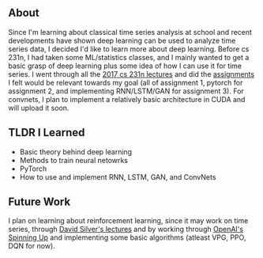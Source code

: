 ## About
Since I'm learning about classical time series analysis at school and recent developments have shown deep learning can be used to analyze time series data, I decided I'd like to learn more about deep learning. Before cs 231n, I had taken some ML/statistics classes, and I mainly wanted to get a basic grasp of deep learning plus some idea of how I can use it for time series. I went through all the [2017 cs 231n lectures](https://www.youtube.com/watch?v=vT1JzLTH4G4) and did the [assignments](https://cs231n.github.io/) I felt would be relevant towards my goal (all of assignment 1, pytorch for assignment 2, and implementing RNN/LSTM/GAN for assignment 3). For convnets, I plan to implement a relatively basic architecture in CUDA and will upload it soon.

## TLDR I Learned
 - Basic theory behind deep learning
 - Methods to train neural netowrks
 - PyTorch
 - How to use and implement RNN, LSTM, GAN, and ConvNets

## Future Work
I plan on learning about reinforcement learning, since it may work on time series, through [David Silver's lectures](https://www.youtube.com/watch?v=2pWv7GOvuf0) and by working through [OpenAI's Spinning Up](https://spinningup.openai.com/en/latest/user/introduction.html) and implementing some basic algorithms (atleast VPG, PPO, DQN for now).
